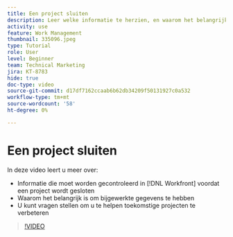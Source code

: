 ```yaml
---
title: Een project sluiten
description: Leer welke informatie te herzien, en waarom het belangrijk is om bijgewerkte gegevens, in een project te hebben alvorens het in  [!DNL  Workfront] te sluiten.
activity: use
feature: Work Management
thumbnail: 335096.jpeg
type: Tutorial
role: User
level: Beginner
team: Technical Marketing
jira: KT-8783
hide: true
doc-type: video
source-git-commit: d17df7162ccaab6b62db34209f50131927c0a532
workflow-type: tm+mt
source-wordcount: '58'
ht-degree: 0%

---
```


# Een project sluiten

In deze video leert u meer over:

* Informatie die moet worden gecontroleerd in [!DNL Workfront] voordat een project wordt gesloten
* Waarom het belangrijk is om bijgewerkte gegevens te hebben
* U kunt vragen stellen om u te helpen toekomstige projecten te verbeteren

>[!VIDEO](https://video.tv.adobe.com/v/335096/?quality=12&learn=on&enablevpops)

<!---
This video is confusing. We have heard multiple complaints that it doesn't show how to actually change the project to Complete. "Change the project status to complete" covers the same material in more depth and clarity, so we've removed this tutorial from the TOC and redirected it's URL to point to "Change the project status to complete".
--->
